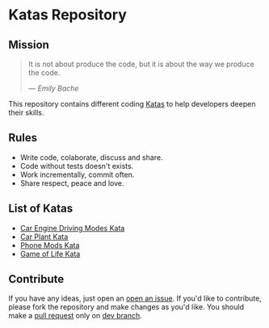 # Katas Repository

## Mission

>It is not about produce the code, but it is about the way we produce the code.
>
>&mdash; <cite>Emily Bache</cite>

This repository contains different coding [Katas][kata] to help developers deepen their skills.

## Rules

* Write code, colaborate, discuss and share.
* Code without tests doesn't exists.
* Work incrementally, commit often.
* Share respect, peace and love.

## List of Katas

* [Car Engine Driving Modes Kata](/src/CarEngineDrivingModesKata/README.md)
* [Car Plant Kata](/src/CarPlantKata/README.md)
* [Phone Mods Kata](/src/PhoneModsKata/README.md)
* [Game of Life Kata](/src/GameOfLifeKata/README.md)

## Contribute

If you have any ideas, just open an [open an issue][issues]. 
If you'd like to contribute, please fork the repository and make changes as you'd like. 
You should make a [pull request][pull-requests] only on [dev branch][dev-branch].

[issues]: https://github.com/kalcik/katas/issues/new
[pull-requests]: https://github.com/kalcik/katas/pulls/new
[dev-branch]: https://github.com/kalcik/katas/tree/dev
[kata]: https://en.wikipedia.org/wiki/Kata_(programming)